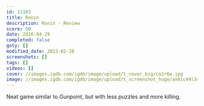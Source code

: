 ```yaml
---
id: 11183
title: Ronin
description: Ronin - Review
score: 50
date: 2016-04-29
completed: false
goty: []
modified_date: 2023-02-28
screenshots: []
tags: []
videos: []
cover: //images.igdb.com/igdb/image/upload/t_cover_big/co2r6w.jpg
image: //images.igdb.com/igdb/image/upload/t_screenshot_huge/ax0ic44l34vhlfprg4zs.jpg
---
```

Neat game similar to Gunpoint, but with less puzzles and more killing.